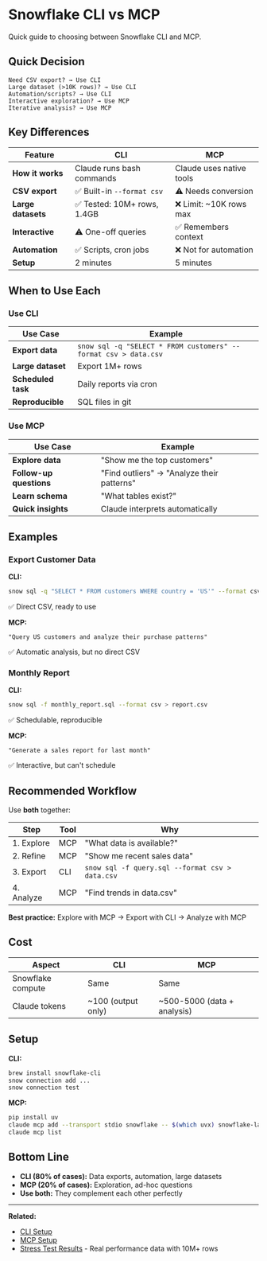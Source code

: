 # Snowflake CLI vs MCP

Quick guide to choosing between Snowflake CLI and MCP.

## Quick Decision

```
Need CSV export? → Use CLI
Large dataset (>10K rows)? → Use CLI
Automation/scripts? → Use CLI
Interactive exploration? → Use MCP
Iterative analysis? → Use MCP
```

## Key Differences

| Feature | CLI | MCP |
|---------|-----|-----|
| **How it works** | Claude runs bash commands | Claude uses native tools |
| **CSV export** | ✅ Built-in `--format csv` | ⚠️ Needs conversion |
| **Large datasets** | ✅ Tested: 10M+ rows, 1.4GB | ❌ Limit: ~10K rows max |
| **Interactive** | ⚠️ One-off queries | ✅ Remembers context |
| **Automation** | ✅ Scripts, cron jobs | ❌ Not for automation |
| **Setup** | 2 minutes | 5 minutes |

## When to Use Each

### Use CLI

| Use Case | Example |
|----------|---------|
| **Export data** | `snow sql -q "SELECT * FROM customers" --format csv > data.csv` |
| **Large dataset** | Export 1M+ rows |
| **Scheduled task** | Daily reports via cron |
| **Reproducible** | SQL files in git |

### Use MCP

| Use Case | Example |
|----------|---------|
| **Explore data** | "Show me the top customers" |
| **Follow-up questions** | "Find outliers" → "Analyze their patterns" |
| **Learn schema** | "What tables exist?" |
| **Quick insights** | Claude interprets automatically |

## Examples

### Export Customer Data

**CLI:**
```bash
snow sql -q "SELECT * FROM customers WHERE country = 'US'" --format csv > us_customers.csv
```
✅ Direct CSV, ready to use

**MCP:**
```
"Query US customers and analyze their purchase patterns"
```
✅ Automatic analysis, but no direct CSV

### Monthly Report

**CLI:**
```bash
snow sql -f monthly_report.sql --format csv > report.csv
```
✅ Schedulable, reproducible

**MCP:**
```
"Generate a sales report for last month"
```
✅ Interactive, but can't schedule

## Recommended Workflow

Use **both** together:

| Step | Tool | Why |
|------|------|-----|
| 1. Explore | MCP | "What data is available?" |
| 2. Refine | MCP | "Show me recent sales data" |
| 3. Export | CLI | `snow sql -f query.sql --format csv > data.csv` |
| 4. Analyze | MCP | "Find trends in data.csv" |

**Best practice:** Explore with MCP → Export with CLI → Analyze with MCP

## Cost

| Aspect | CLI | MCP |
|--------|-----|-----|
| Snowflake compute | Same | Same |
| Claude tokens | ~100 (output only) | ~500-5000 (data + analysis) |

## Setup

**CLI:**
```bash
brew install snowflake-cli
snow connection add ...
snow connection test
```

**MCP:**
```bash
pip install uv
claude mcp add --transport stdio snowflake -- $(which uvx) snowflake-labs-mcp ...
claude mcp list
```

## Bottom Line

- **CLI (80% of cases):** Data exports, automation, large datasets
- **MCP (20% of cases):** Exploration, ad-hoc questions
- **Use both:** They complement each other perfectly

---

**Related:**
- [CLI Setup](./instructions/SNOWFLAKE_CLI_SETUP.md)
- [MCP Setup](./instructions/SNOWFLAKE_MCP_SETUP.md)
- [Stress Test Results](./STRESS_TEST_RESULTS.md) - Real performance data with 10M+ rows
